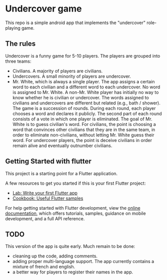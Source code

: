 # Undercover game

This repo is a simple android app that implements the "undercover" role-playing game.

## The rules

Undercover is a funny game for 5-10 players.
The players are grouped into three teams:
* Civilians. A majority of players are civilians.
* Undercovers. A small minority of players are undercover.
* Mr. White, which is always a single player.
The app assigns a certain word to each civilian and a different word to each undercover.
No word is assigned to Mr. White.
A non-Mr. White player has initially no way to know whether he is civilian or undercover.
The words assigned to civilians and undercovers are different but related (e.g., bath / shower).
The game is a succession of rounds.
During each round, each player chooses a word and declares it publicly.
The second part of each round consists of a vote in which one player is eliminated.
The goal of Mr. White is to guess civilian's word.
For civilians, the point is choosing a word that convinces other civilians that they are in the same team,
in order to eliminate non-civilians, without letting Mr. White guess their word.
For undercover players, the point is deceive civilians in order remain alive and eventually outnumber civilians.

## Getting Started with flutter

This project is a starting point for a Flutter application.

A few resources to get you started if this is your first Flutter project:

- [Lab: Write your first Flutter app](https://docs.flutter.dev/get-started/codelab)
- [Cookbook: Useful Flutter samples](https://docs.flutter.dev/cookbook)

For help getting started with Flutter development, view the
[online documentation](https://docs.flutter.dev/), which offers tutorials,
samples, guidance on mobile development, and a full API reference.

## TODO

This version of the app is quite early.
Much remain to be done:
* cleaning up the code, adding comments.
* adding proper multi-language support. The app currently contains a mixture of french and english.
* a better way for players to register their names in the app.

